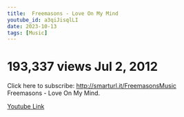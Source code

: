 ```yaml
---
title:  Freemasons - Love On My Mind 
youtube_id: a3qiJisqlLI
date: 2023-10-13
tags: [Music]
---
```

# 193,337 views  Jul 2, 2012  
Click here to subscribe: <http://smarturl.it/FreemasonsMusic>  
Freemasons - Love On My Mind.  

[Youtube Link](https://www.youtube.com/watch?v=a3qiJisqlLI)  
